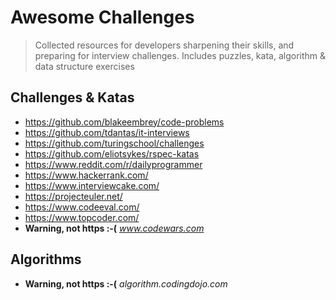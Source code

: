 # Awesome Challenges

> Collected resources for developers sharpening their skills, and preparing for interview challenges. Includes puzzles, kata, algorithm & data structure exercises

## Challenges & Katas

- https://github.com/blakeembrey/code-problems
- https://github.com/tdantas/it-interviews
- https://github.com/turingschool/challenges
- https://github.com/eliotsykes/rspec-katas
- https://www.reddit.com/r/dailyprogrammer
- https://www.hackerrank.com/
- https://www.interviewcake.com/
- https://projecteuler.net/
- https://www.codeeval.com/
- https://www.topcoder.com/
- **Warning, not https :-(** *www.codewars.com*

## Algorithms

- **Warning, not https :-(** *algorithm.codingdojo.com*
